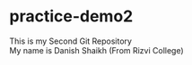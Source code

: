 # practice-demo2
This is my Second Git Repository
<br>
My name is Danish Shaikh (From Rizvi College)
